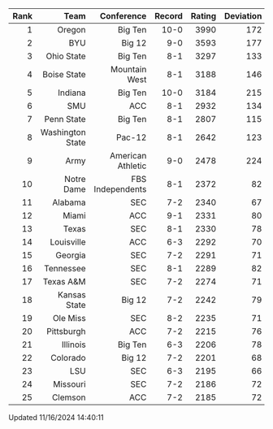 | Rank  | Team                 | Conference           | Record   | Rating | Deviation |
| ---:  | ---:                 | ---:                 | ---:     | ---:   | ---:      |
| 1     | Oregon               | Big Ten              | 10-0     | 3990   | 172       |
| 2     | BYU                  | Big 12               | 9-0      | 3593   | 177       |
| 3     | Ohio State           | Big Ten              | 8-1      | 3297   | 133       |
| 4     | Boise State          | Mountain West        | 8-1      | 3188   | 146       |
| 5     | Indiana              | Big Ten              | 10-0     | 3184   | 215       |
| 6     | SMU                  | ACC                  | 8-1      | 2932   | 134       |
| 7     | Penn State           | Big Ten              | 8-1      | 2807   | 115       |
| 8     | Washington State     | Pac-12               | 8-1      | 2642   | 123       |
| 9     | Army                 | American Athletic    | 9-0      | 2478   | 224       |
| 10    | Notre Dame           | FBS Independents     | 8-1      | 2372   | 82        |
| 11    | Alabama              | SEC                  | 7-2      | 2340   | 67        |
| 12    | Miami                | ACC                  | 9-1      | 2331   | 80        |
| 13    | Texas                | SEC                  | 8-1      | 2330   | 78        |
| 14    | Louisville           | ACC                  | 6-3      | 2292   | 70        |
| 15    | Georgia              | SEC                  | 7-2      | 2291   | 71        |
| 16    | Tennessee            | SEC                  | 8-1      | 2289   | 82        |
| 17    | Texas A&M            | SEC                  | 7-2      | 2274   | 71        |
| 18    | Kansas State         | Big 12               | 7-2      | 2242   | 79        |
| 19    | Ole Miss             | SEC                  | 8-2      | 2235   | 71        |
| 20    | Pittsburgh           | ACC                  | 7-2      | 2215   | 76        |
| 21    | Illinois             | Big Ten              | 6-3      | 2206   | 78        |
| 22    | Colorado             | Big 12               | 7-2      | 2201   | 68        |
| 23    | LSU                  | SEC                  | 6-3      | 2195   | 66        |
| 24    | Missouri             | SEC                  | 7-2      | 2186   | 72        |
| 25    | Clemson              | ACC                  | 7-2      | 2185   | 72        |

Updated 11/16/2024 14:40:11
